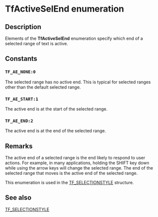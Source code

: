 # TfActiveSelEnd enumeration

## Description

Elements of the **TfActiveSelEnd** enumeration specify which end of a selected range of text is active.

## Constants

### `TF_AE_NONE:0`

The selected range has no active end. This is typical for selected ranges other than the default selected range.

### `TF_AE_START:1`

The active end is at the start of the selected range.

### `TF_AE_END:2`

The active end is at the end of the selected range.

## Remarks

The active end of a selected range is the end likely to respond to user actions. For example, in many applications, holding the SHIFT key down while using the arrow keys will change the selected range. The end of the selected range that moves is the active end of the selected range.

This enumeration is used in the [TF_SELECTIONSTYLE](https://learn.microsoft.com/windows/desktop/api/msctf/ns-msctf-tf_selectionstyle) structure.

## See also

[TF_SELECTIONSTYLE](https://learn.microsoft.com/windows/desktop/api/msctf/ns-msctf-tf_selectionstyle)